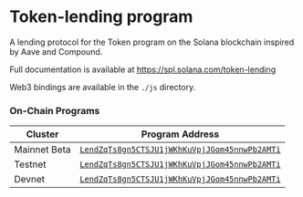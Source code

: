# Token-lending program

A lending protocol for the Token program on the Solana blockchain inspired by Aave and Compound.

Full documentation is available at https://spl.solana.com/token-lending

Web3 bindings are available in the `./js` directory.

### On-Chain Programs

| Cluster | Program Address |
| --- | --- |
| Mainnet Beta | [`LendZqTs8gn5CTSJU1jWKhKuVpjJGom45nnwPb2AMTi`](https://explorer.solana.com/address/LendZqTs7gn5CTSJU1jWKhKuVpjJGom45nnwPb2AMTi) |
| Testnet | [`LendZqTs8gn5CTSJU1jWKhKuVpjJGom45nnwPb2AMTi`](https://explorer.solana.com/address/LendZqTs8gn5CTSJU1jWKhKuVpjJGom45nnwPb2AMTi?cluster=testnet) |
| Devnet | [`LendZqTs8gn5CTSJU1jWKhKuVpjJGom45nnwPb2AMTi`](https://explorer.solana.com/address/LendZqTs8gn5CTSJU1jWKhKuVpjJGom45nnwPb2AMTi?cluster=devnet) |
